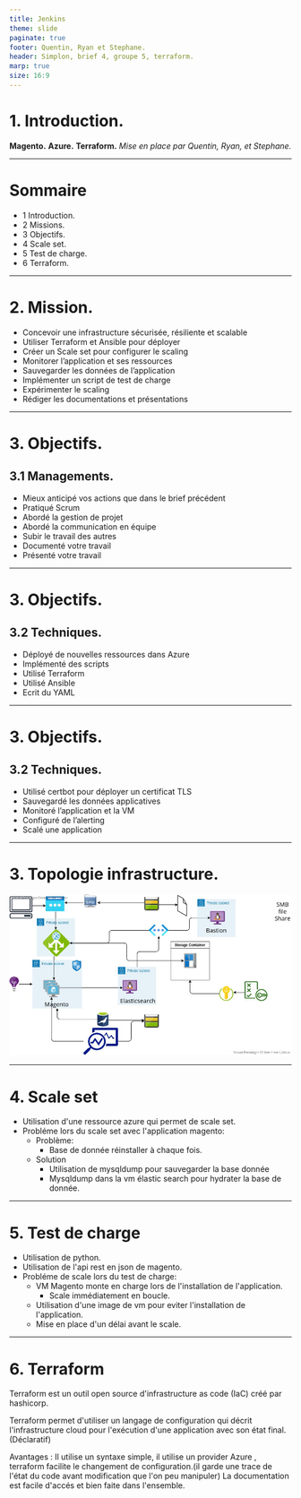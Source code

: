```yaml
---
title: Jenkins
theme: slide
paginate: true
footer: Quentin, Ryan et Stephane.
header: Simplon, brief 4, groupe 5, terraform.
marp: true
size: 16:9
---
```


# 1. Introduction.
**Magento.**
**Azure.**
**Terraform.**
*Mise en place par Quentin, Ryan, et Stephane.*

---
# Sommaire
* 1 Introduction.
* 2 Missions.
* 3 Objectifs.
* 4 Scale set.
* 5 Test de charge.
* 6 Terraform.


---
# 2. Mission.
* Concevoir une infrastructure sécurisée, résiliente et scalable
* Utiliser Terraform et Ansible pour déployer
* Créer un Scale set pour configurer le scaling
* Monitorer l’application et ses ressources
* Sauvegarder les données de l’application
* Implémenter un script de test de charge
* Expérimenter le scaling
* Rédiger les documentations et présentations


---
# 3. Objectifs.
## 3.1 Managements.
* Mieux anticipé vos actions que dans le brief précédent
* Pratiqué Scrum
* Abordé la gestion de projet
* Abordé la communication en équipe
* Subir le travail des autres
* Documenté votre travail
* Présenté votre travail

---
# 3. Objectifs.
## 3.2 Techniques.
* Déployé de nouvelles ressources dans Azure
* Implémenté des scripts
* Utilisé Terraform
* Utilisé Ansible
* Ecrit du YAML

---
# 3. Objectifs.
## 3.2 Techniques.
* Utilisé certbot pour déployer un certificat TLS
* Sauvegardé les données applicatives
* Monitoré l’application et la VM
* Configuré de l’alerting
* Scalé une application

---
# 3. Topologie infrastructure.
![](./topo.jpg)

---
# 4. Scale set
* Utilisation d'une ressource azure qui permet de scale set.
* Probléme lors du scale set avec l'application magento:
    * Problème:
      * Base de donnée réinstaller à chaque fois.
    * Solution
      * Utilisation de mysqldump pour sauvegarder la base donnée
      * Mysqldump dans la vm élastic search pour hydrater la base de donnée.

---
# 5. Test de charge
* Utilisation de python.
* Utilisation de l'api rest en json de magento.
* Probléme de scale lors du test de charge:
  * VM Magento monte en charge lors de l'installation de l'application.
    * Scale immédiatement en boucle.
  * Utilisation d'une image de vm pour eviter l'installation de l'application.
  * Mise en place d'un délai avant le scale.

---
# 6. Terraform
Terraform est un outil open source d'infrastructure as code (IaC) créé par hashicorp.

Terraform permet d'utiliser un langage de configuration qui décrit l'infrastructure cloud
pour l'exécution d'une application avec son état final.(Déclaratif)

Avantages : Il utilise un syntaxe simple, il utilise un provider Azure ,
terraform facilite le changement de configuration.(il garde une trace de l'état du code avant modification que l'on peu manipuler)
La documentation est facile d'accés et bien faite dans l'ensemble.